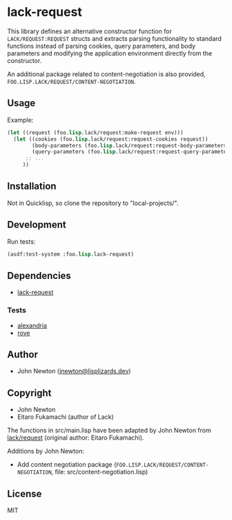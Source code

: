 # lack-request

This library defines an alternative constructor function for `LACK/REQUEST:REQUEST` structs and extracts parsing functionality to standard functions instead of parsing cookies, query parameters, and body parameters and modifying the application environment directly from the constructor.

An additional package related to content-negotiation is also provided, `FOO.LISP.LACK/REQUEST/CONTENT-NEGOTIATION`.

## Usage

Example:

```lisp
(let ((request (foo.lisp.lack/request:make-request env)))
  (let ((cookies (foo.lisp.lack/request:request-cookies request))
        (body-parameters (foo.lisp.lack/request:request-body-parameters request))
        (query-parameters (foo.lisp.lack/request:request-query-parameters request)))
      ;; ...
     ))
```

## Installation

Not in Quicklisp, so clone the repository to "local-projects/".

## Development

Run tests:

```lisp
(asdf:test-system :foo.lisp.lack-request)
```

## Dependencies

* [lack-request](https://github.com/fukamachi/lack/blob/master/lack-request.asd)

### Tests

* [alexandria](https://gitlab.common-lisp.net/alexandria/alexandria)
* [rove](https://github.com/fukamachi/rove)

## Author

* John Newton (<a href="mailto:jnewton@lisplizards.dev">jnewton@lisplizards.dev</a>)

## Copyright

* John Newton
* Eitaro Fukamachi (author of Lack)

The functions in src/main.lisp have been adapted by John Newton from [lack/request](https://github.com/fukamachi/lack/blob/8243010b48a10edd527da4e94686b803c70731ef/src/request.lisp) (original author: Eitaro Fukamachi).

Additions by John Newton:
* Add content negotiation package (`FOO.LISP.LACK/REQUEST/CONTENT-NEGOTIATION`, file: src/content-negotiation.lisp)

## License

MIT
